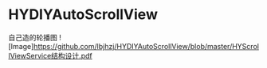 # HYDIYAutoScrollView
自己造的轮播图
![Image]https://github.com/lbjhzj/HYDIYAutoScrollView/blob/master/HYScrollViewService结构设计.pdf
